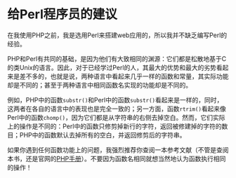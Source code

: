 # 给Perl程序员的建议

在我使用PHP之前，我是选用Perl来搭建web应用的，所以我并不缺乏编写Perl的经验。

PHP和Perl有共同的基础，是因为他们有大致相同的渊源：它们都是松散地基于C的类Unix的语言。因此，对于已经学过Perl的人，其最大的优势和最大的劣势看起来是差不多的，也就是说，两种语言中看起来几乎一样的函数和常量，其实际功能却是不同的；甚至于两种语言中相同函数名实现的功能却是不同的。

例如，PHP中的函数`substr()`和Perl中的函数`substr()`看起来是一样的，同时，这两者在各自的语言中的表现也是完全一致的；另一方面，函数`rtrim()`看起来像Perl中的函数`chomp()`，因为它们都是从字符串的右侧去掉空白。然而，它们实际上的操作是不同的：Perl中的函数只修剪掉新行的字符，返回被修建掉的字符的数目；PHP中的函数默认去掉所有的空白，并返回修剪后的字符串。

如果你遇到任何函数功能上的问题，我强烈推荐你查阅一本参考文献（不管是查阅本书，还是官网的[PHP手册](http://www.php.net/manual)）。不要因为函数名相同就想当然地认为函数执行相同的操作！
